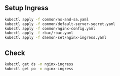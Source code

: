 ## Setup Ingress

```sh
kubectl apply -f common/ns-and-sa.yaml
kubectl apply -f common/default-server-secret.yaml
kubectl apply -f common/nginx-config.yaml
kubectl apply -f rbac/rbac.yaml
kubectl apply -f daemon-set/nginx-ingress.yaml
```

## Check

```sh
kubectl get ds -n nginx-ingress
kubectl get po -n nginx-ingress
```
